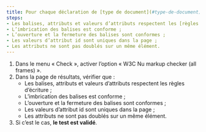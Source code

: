 ```yaml
---
title: Pour chaque déclaration de [type de document](#type-de-document), le code source généré de la page vérifie-t-il ces conditions ?
steps:
- Les balises, attributs et valeurs d’attributs respectent les [règles d’écriture](#regles-d-ecriture) ;
- L’imbrication des balises est conforme ;
- L’ouverture et la fermeture des balises sont conformes ;
- Les valeurs d’attribut id sont uniques dans la page ;
- Les attributs ne sont pas doublés sur un même élément.
---
```


1. Dans le menu « Check », activer l’option « W3C Nu markup checker (all frames) ».
2. Dans la page de résultats, vérifier que :
      * Les balises, attributs et valeurs d’attributs respectent les règles d’écriture ;
      * L’imbrication des balises est conforme ;
      * L’ouverture et la fermeture des balises sont conformes ;
      * Les valeurs d’attribut id sont uniques dans la page ;
      * Les attributs ne sont pas doublés sur un même élément.
3. Si c’est le cas, **le test est validé**.
